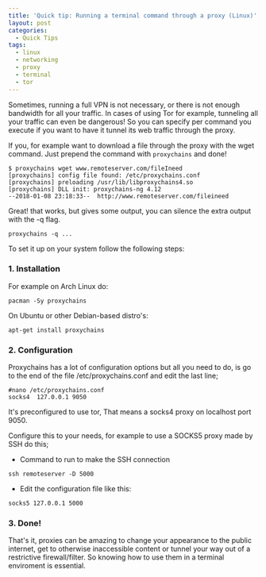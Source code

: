```yaml
---
title: 'Quick tip: Running a terminal command through a proxy (Linux)'
layout: post
categories:
  - Quick Tips
tags:
  - linux
  - networking
  - proxy
  - terminal
  - tor
---
```

Sometimes, running a full VPN is not necessary, or there is not enough bandwidth for all your traffic. In cases of using Tor for example, tunneling all your traffic can even be dangerous!
So you can specify per command you execute if you want to have it tunnel its web traffic through the proxy.

If you, for example want to download a file through the proxy with the wget command. Just prepend the command with `proxychains` and done!
```
$ proxychains wget www.remoteserver.com/fileIneed
[proxychains] config file found: /etc/proxychains.conf
[proxychains] preloading /usr/lib/libproxychains4.so
[proxychains] DLL init: proxychains-ng 4.12
--2018-01-08 23:18:33--  http://www.remoteserver.com/fileineed
```
Great! that works, but gives some output, you can silence the extra output with the -q flag.
```
proxychains -q ...
```
To set it up on your system follow the following steps:
### 1. Installation
For example on Arch Linux do:
```
pacman -Sy proxychains
```
On Ubuntu or other Debian-based distro's:
```
apt-get install proxychains
```
### 2. Configuration
Proxychains has a lot of configuration options but all you need to do, is go to the end of the file /etc/proxychains.conf and edit the last line;
```
#nano /etc/proxychains.conf
socks4  127.0.0.1 9050
```
It's preconfigured to use tor, 
That means a socks4 proxy on localhost port 9050.
  
Configure this to your needs, for example to use a SOCKS5 proxy made by SSH do this;
- Command to run to make the SSH connection
```
ssh remoteserver -D 5000
```
- Edit the configuration file like this:
```
socks5 127.0.0.1 5000
```
### 3. Done!

That's it, proxies can be amazing to change your appearance to the public internet, get to otherwise inaccessible content or tunnel your way out of a restrictive firewall/filter. So knowing how to use them in a terminal enviroment is essential.
